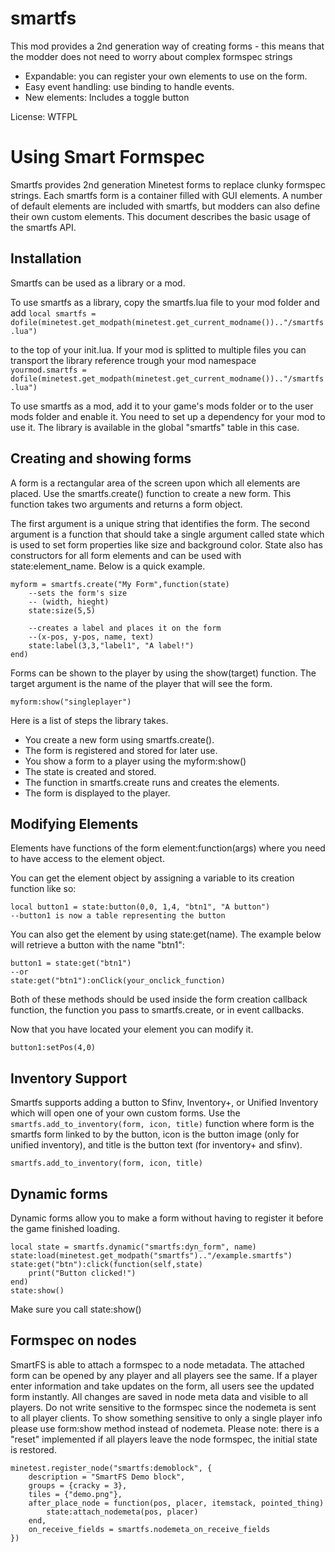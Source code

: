 smartfs
=======

This mod provides a 2nd generation way of creating forms - this means that the modder does not need to worry about complex formspec strings

* Expandable: you can register your own elements to use on the form.
* Easy event handling: use binding to handle events.
* New elements: Includes a toggle button

License: WTFPL

# Using Smart Formspec
Smartfs provides 2nd generation Minetest forms to replace clunky formspec strings. Each smartfs form is a container filled with GUI elements. A number of default elements are included with smartfs, but modders can also define their own custom elements. This document describes the basic usage of the smartfs API.

## Installation
Smartfs can be used as a library or a mod.

To use smartfs as a library, copy the smartfs.lua file to your mod folder and add
    `local smartfs = dofile(minetest.get_modpath(minetest.get_current_modname()).."/smartfs.lua")`

to the top of your init.lua. If your mod is splitted to multiple files you can transport the library reference trough your mod namespace
    `yourmod.smartfs = dofile(minetest.get_modpath(minetest.get_current_modname()).."/smartfs.lua")`

To use smartfs as a mod, add it to your game's mods folder or to the user mods folder and enable it.
You need to set up a dependency for your mod to use it. The library is available in the global "smartfs" table in this case.

## Creating and showing forms
A form is a rectangular area of the screen upon which all elements are placed. Use the smartfs.create() function to create a new form. This function takes two arguments and returns a form object.

The first argument is a unique string that identifies the form. The second argument is a function that should take a single argument called state which is used to set form properties like size and background color. State also has constructors for all form elements and can be used with state:element_name. Below is a quick example.

    myform = smartfs.create("My Form",function(state)
        --sets the form's size
        -- (width, hieght)
        state:size(5,5)

        --creates a label and places it on the form
        --(x-pos, y-pos, name, text)
        state:label(3,3,"label1", "A label!")
    end)

Forms can be shown to the player by using the show(target) function. The target argument is the name of the player that will see the form.

    myform:show("singleplayer")

Here is a list of steps the library takes.
* You create a new form using smartfs.create().
* The form is registered and stored for later use.
* You show a form to a player using the myform:show()
* The state is created and stored.
* The function in smartfs.create runs and creates the elements.
* The form is displayed to the player.

## Modifying Elements
Elements have functions of the form element:function(args) where you need to have access to the element object.

You can get the element object by assigning a variable to its creation function like so:

    local button1 = state:button(0,0, 1,4, "btn1", "A button")
    --button1 is now a table representing the button

You can also get the element by using state:get(name). The example below will retrieve a button with the name "btn1":

    button1 = state:get("btn1")
    --or
    state:get("btn1"):onClick(your_onclick_function)

Both of these methods should be used inside the form creation callback function, the function you pass to smartfs.create, or in event callbacks.

Now that you have located your element you can modify it.

    button1:setPos(4,0)

## Inventory Support
Smartfs supports adding a button to Sfinv, Inventory+, or Unified Inventory which will open one of your own custom forms. Use the `smartfs.add_to_inventory(form, icon, title)` function where form is the smartfs form linked to by the button, icon is the button image (only for unified inventory), and title is the button text (for inventory+ and sfinv).

    smartfs.add_to_inventory(form, icon, title)

## Dynamic forms
Dynamic forms allow you to make a form without having to register it before the game finished loading.

    local state = smartfs.dynamic("smartfs:dyn_form", name)
    state:load(minetest.get_modpath("smartfs").."/example.smartfs")
    state:get("btn"):click(function(self,state)
    	print("Button clicked!")
    end)
    state:show()

Make sure you call state:show()


## Formspec on nodes
SmartFS is able to attach a formspec to a node metadata. The attached form can be opened by any player and all players see the same. If a player enter information and take updates on the form, all users see the updated form instantly. All changes are saved in node meta data and visible to all players.
Do not write sensitive to the formspec since the nodemeta is sent to all player clients. To show something sensitive to only a single player info please use form:show method instead of nodemeta.
Please note: there is a "reset" implemented if all players leave the node formspec, the initial state is restored.

    minetest.register_node("smartfs:demoblock", {
    	description = "SmartFS Demo block",
    	groups = {cracky = 3},
    	tiles = {"demo.png"},
    	after_place_node = function(pos, placer, itemstack, pointed_thing)
    		state:attach_nodemeta(pos, placer)
    	end,
    	on_receive_fields = smartfs.nodemeta_on_receive_fields
    })

